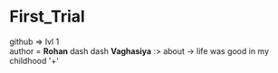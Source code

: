 # First_Trial
github => lvl 1
<br>
author = <b>Rohan</b> dash dash <b>Vaghasiya</b> :>
about -> life was good in my childhood '+'
